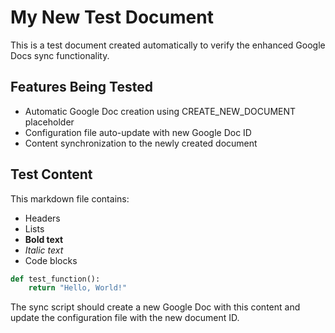 # My New Test Document

This is a test document created automatically to verify the enhanced Google Docs sync functionality.

## Features Being Tested

- Automatic Google Doc creation using CREATE_NEW_DOCUMENT placeholder
- Configuration file auto-update with new Google Doc ID
- Content synchronization to the newly created document

## Test Content

This markdown file contains:
- Headers
- Lists
- **Bold text**
- *Italic text*
- Code blocks

```python
def test_function():
    return "Hello, World!"
```

The sync script should create a new Google Doc with this content and update the configuration file with the new document ID.
